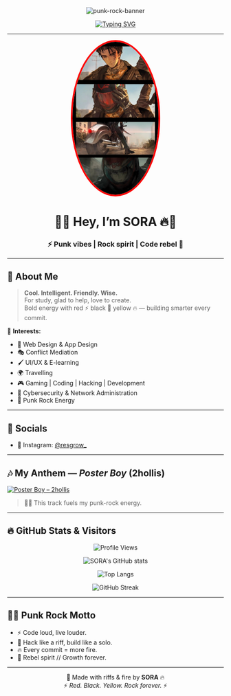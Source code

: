 
<!-- 🔥 Animated Banner -->
<div align="center">
  <img src="https://media.tenor.com/3bTxZ4HdrysAAAAC/fire-guitar.gif" alt="punk-rock-banner" width="600"/>
</div>

<!-- Typing Animation -->
<div align="center">
  
[![Typing SVG](https://readme-typing-svg.herokuapp.com?color=FF0000&center=true&vCenter=true&width=720&lines=🎸+Punk+Dev;🔥+Rock+Spirit;⚡+Code+Rebel;🖤+Study+Hard+//+Hack+Harder;🚀+Growth+in+Every+Commit)](https://git.io/typing-svg)

</div>

---

<!-- Profile Banner -->
<div align="center">
  <img src="J.jpg" alt="SORA" width="200" style="border-radius: 50%; border: 4px solid #ff0000;" />
  
  # 🎸🔥 Hey, I’m **SORA** 🔥🎸
  ### ⚡ Punk vibes | Rock spirit | Code rebel 🖤
</div>

---

## 🎤 About Me
> **Cool. Intelligent. Friendly. Wise.**  
> For study, glad to help, love to create.  
> Bold energy with red ⚡ black 🖤 yellow 🔥 — building smarter every commit.  

🎸 **Interests:**  
- 🎨 Web Design & App Design  
- 🎭 Conflict Mediation  
- 🖌️ UI/UX & E-learning  
- 🌍 Travelling  
- 🎮 Gaming | Coding | Hacking | Development  
- 🔐 Cybersecurity & Network Administration  
- 🎸 Punk Rock Energy  

---

## 📡 Socials
- 📸 Instagram: [@resgrow_](https://instagram.com/resgrow_)

---

## 🎶 My Anthem — *Poster Boy* (2hollis)
[![Poster Boy – 2hollis](https://img.shields.io/badge/Play_on_Spotify-Poster_Boy_(2hollis)-1DB954?style=for-the-badge&logo=spotify&logoColor=white)](https://open.spotify.com/track/0Gz4Q1Bmyef5yA0G6LIIQZ?si=e74989603e7941f5)

> 🎸🔥 This track fuels my punk-rock energy.



---

## 🔥 GitHub Stats & Visitors

<div align="center">

![Profile Views](https://komarev.com/ghpvc/?username=codenamesora&color=ff0000&style=for-the-badge&label=PROFILE+VIEWS)

![SORA's GitHub stats](https://github-readme-stats.vercel.app/api?username=codenamesora&show_icons=true&theme=tokyonight&hide_border=true&title_color=ff0000&icon_color=ffcc00)

![Top Langs](https://github-readme-stats.vercel.app/api/top-langs/?username=codenamesora&layout=compact&theme=tokyonight&hide_border=true&title_color=ff0000)

![GitHub Streak](https://github-readme-streak-stats.herokuapp.com/?user=codenamesora&theme=tokyonight&hide_border=true&ring=ff0000&fire=ffcc00&currStreakLabel=ffffff)

</div>

---

## 🎸🔥 Punk Rock Motto
- ⚡ Code loud, live louder.  
- 🎸 Hack like a riff, build like a solo.  
- 🔥 Every commit = more fire.  
- 🖤 Rebel spirit // Growth forever.  

---

<div align="center">
  
🎸 Made with riffs & fire by **SORA** 🔥  
⚡ _Red. Black. Yellow. Rock forever._ ⚡  

</div>
